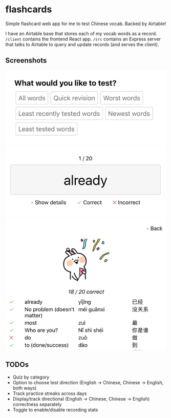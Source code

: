 # flashcards
Simple flashcard web app for me to test Chinese vocab. Backed by Airtable!

I have an Airtable base that stores each of my vocab words as a record. `/client` contains the frontend React app. `/src` contains an Express server that talks to Airtable to query and update records (and serves the client).

## Screenshots
![Main page](https://raw.githubusercontent.com/minicat/flashcards/screenshots/screenshots/main_page.png)
![During the quiz](https://raw.githubusercontent.com/minicat/flashcards/screenshots/screenshots/quiz.png)
![Quiz results](https://raw.githubusercontent.com/minicat/flashcards/screenshots/screenshots/results.png)

## TODOs
- Quiz by category
- Option to choose test direction (English -> Chinese, Chinese -> English, both ways)
- Track practice streaks across days
- Display/track directional (English -> Chinese, Chinese -> English) correctness separately
- Toggle to enable/disable recording stats
